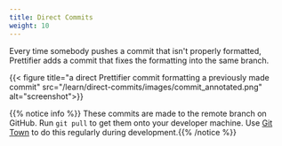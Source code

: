 ```yaml
---
title: Direct Commits
weight: 10
---
```


Every time somebody pushes a commit that isn't properly formatted, Prettifier
adds a commit that fixes the formatting into the same branch.

{{< figure title="a direct Prettifier commit formatting a previously made commit"
           src="/learn/direct-commits/images/commit_annotated.png"
           alt="screenshot">}}

{{% notice info %}} These commits are made to the remote branch on GitHub. Run
`git pull` to get them onto your developer machine. Use
[Git Town](http://www.git-town.com) to do this regularly during
development.{{% /notice %}}
